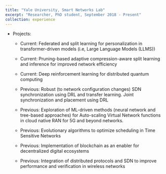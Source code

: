 ```yaml
---
title: "Yale University, Smart Networks Lab"
excerpt: "Researcher, PhD student, September 2018 - Present"
collection: experience
---
```


* Projects:

    * Current: Federated and split learning for personalization in transformer-driven models (i.e, Large Language Models (LLMS)) 

    * Current: Pruning-based adaptive compression-aware split learning and inference for improved network efficiency 

    * Current: Deep reinforcement learning for distributed quantum computing 

    * Previous: Robust (to network configuration changes) SDN synchronization using DRL and transfer learning. Joint synchronization  and placement using DRL

    * Previous: Exploration of ML-driven methods (neural network and tree-based approaches) for Auto-scaling Virtual Network functions in cloud native RAN for 5G and beyond networks. 

    * Previous: Evolutionary algorithms to optimize scheduling in Time Sensitive Networks 

    * Previous: Implementation of blockchain as an enabler for decentralized digital ecosystems

    * Previous: Integration of distributed protocols and SDN to improve performance and verification in wireless networks
